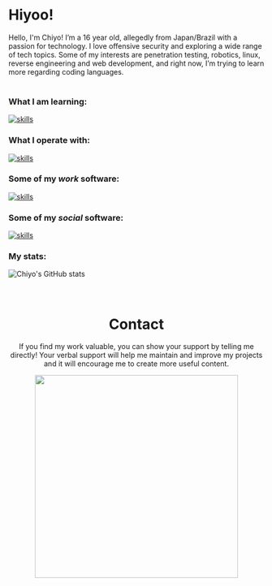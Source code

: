 # Hiyoo!
Hello, I'm Chiyo! I’m a 16 year old, allegedly from Japan/Brazil with a passion for technology. I love offensive security and exploring a wide range of tech topics. Some of my interests are penetration testing, robotics, linux, reverse engineering and web development, and right now, I’m trying to learn more regarding coding languages.
<br>
<br>
### What I am learning:
[![skills](https://skillicons.dev/icons?i=html,css,js,py,c,linux)](https://skillicons.dev)
### What I operate with:
[![skills](https://skillicons.dev/icons?i=arch,windows,ubuntu)](https://skillicons.dev)
### Some of my *work* software:
[![skills](https://skillicons.dev/icons?i=vscode,emacs,obsidian,github,ai,replit,stackoverflow,vim,cloudflare,androidstudio,pytorch)](https://skillicons.dev)
### Some of my *social* software:
[![skills](https://skillicons.dev/icons?i=discord,instagram,gmail)](https://skillicons.dev)

### My stats:
![Chiyo's GitHub stats](https://github-readme-stats.vercel.app/api?username=chiyoluvzu&show_icons=true&theme=dracula)
<br><br><br>

<p align="center">
<h1 align="center">Contact</h1>

<p align="center">If you find my work valuable, you can show your support by telling me directly! 
  Your verbal support will help me maintain and improve my projects and it will encourage me to create more useful content.</p>

<p align="center">
  <img width="400" src="https://dsc-readme.tsuni.dev/api/user/1123776506309644418"></img>  
</p>
